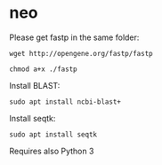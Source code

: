 # neo

Please get fastp in the same folder:

`wget http://opengene.org/fastp/fastp`

`chmod a+x ./fastp`

Install BLAST:

`sudo apt install ncbi-blast+`

Install seqtk:

`sudo apt install seqtk`

Requires also Python 3
